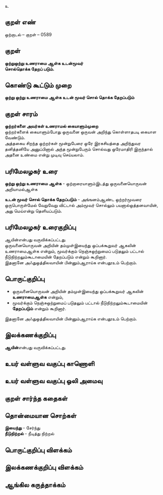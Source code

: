 உ

## குறள் எண் 

ஒற்றாடல் – குறள் – 0589  

## குறள் 

**ஒற்றுஒற்று உணராமை ஆள்க உடன்மூவர்  
சொல்தொக்க தேறப் படும்.**  

## கொண்டு கூட்டும் முறை

**ஒற்று ஒற்று உணராமை ஆள்க உடன் மூவர் சொல் தொக்க தேறப்படும்**

## குறள் சாரம் 

**ஒற்றர்களை அவர்கள் உணராமல் கையாளும்முறை**  
ஒற்றர்களைக் கையாளும்போது ஒருவனை ஒருவன் அறிந்து கொள்ளாதபடி கையாள வேண்டும்.  
அத்தகைய சிறந்த ஒற்றர்கள் மூன்றுபேரை ஒரே இரகசியத்தை அறிந்துவர தனித்தனியே அனுப்பினால் அந்த மூன்றுபேரும் சொல்வது ஒரேமாதிரி இருந்தால் அதனை உண்மை என்று முடிவு செய்யலாம்.  

## பரிமேலழகர் உரை

**ஒற்று ஒற்று உணராமை ஆள்க** - ஒற்றாரையாளும்இடத்து ஒருவனையொருவன் அறியாமல்ஆள்க  

**உடன் மூவர் சொல் தொக்க தேறப்படும்** - அங்ஙனம்ஆண்ட ஒற்றர்மூவரை ஒருபொருள்மேல் வேறுவேறு விட்டால் அம்மூவர் சொல்லும் பயனால்ஒத்தனவாயின், அது மெய்என்று தெளியப்படும்.  

## பரிமேலழகர் உரைகுறிப்பு   

ஆயின்என்பது வருவிக்கப்பட்டது.  
ஒருவனையொருவன் அறியின் தம்முள்இயைந்து ஒப்பக்கூறுவர் ஆகலின் உணராமைஆள்க என்றும், மூவர்க்கும் நெஞ்சுஒற்றுமைப் படுதலும் பட்டால் நீடுநிற்றலும்கூடாமையின் தேறப்படும் என்றும் கூறினார்.  
இதனானே அஃதுஒத்திலவாயின் பின்னும்ஆராய்க என்பதூஉம் பெற்றாம்.   

## பொருட்குறிப்பு 

* ஒருவனையொருவன் அறியின் தம்முள்இயைந்து ஒப்பக்கூறுவர் ஆகலின் **உணராமைஆள்க** என்றும்,  
* மூவர்க்கும் நெஞ்சுஒற்றுமைப் படுதலும் பட்டால் நீடுநிற்றலும்கூடாமையின் **தேறப்படும்** என்றும் கூறினார்.    

இதனானே அஃதுஒத்திலவாயின் பின்னும்ஆராய்க என்பதூஉம் பெற்றாம்.     

## இலக்கணக்குறிப்பு  

**ஆயின்**என்பது வருவிக்கப்பட்டது.    

## உயர் வள்ளுவ வகுப்பு காணொளி


## உயர் வள்ளுவ வகுப்பு ஒலி அமைவு 

 
## குறள் சார்ந்த கதைகள் 


## தொன்மையான சொற்கள்

**இயைந்து** - சேர்ந்து   
**நீடுநிற்றல்** - நீடித்து நிற்றல்   

## பொருட்குறிப்பு விளக்கம்


## இலக்கணக்குறிப்பு விளக்கம்


## ஆங்கில கருத்தாக்கம் 


